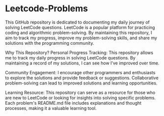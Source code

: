 # Leetcode-Problems

This GitHub repository is dedicated to documenting my daily journey of solving LeetCode questions. 
LeetCode is a popular platform for practicing coding and algorithmic problem-solving. 
By maintaining this repository, I aim to track my progress, improve my problem-solving skills, and share my solutions with the programming community.


Why This Repository?
Personal Progress Tracking: 
This repository allows me to track my daily progress in solving LeetCode questions. 
By maintaining a record of my solutions, I can see how I've improved over time.

Community Engagement: 
I encourage other programmers and enthusiasts to explore the solutions and provide feedback or suggestions. 
Collaborative problem-solving can lead to improved solutions and learning opportunities.

Learning Resource: 
This repository can serve as a resource for those who are new to LeetCode or looking for insights into solving specific problems. 
Each problem's README.md file includes explanations and thought processes, making it a valuable learning tool.
